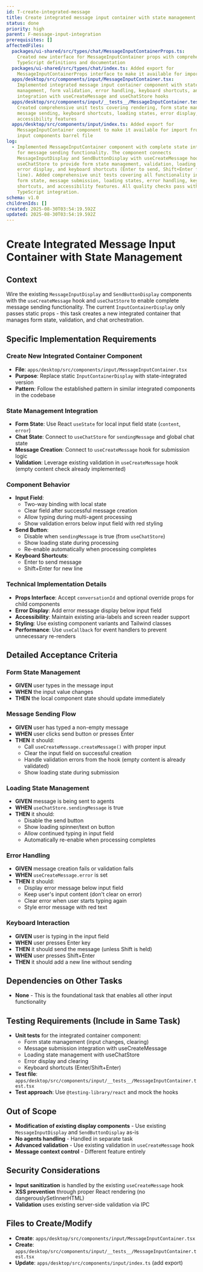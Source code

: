 ```yaml
---
id: T-create-integrated-message
title: Create integrated message input container with state management
status: done
priority: high
parent: F-message-input-integration
prerequisites: []
affectedFiles:
  packages/ui-shared/src/types/chat/MessageInputContainerProps.ts:
    Created new interface for MessageInputContainer props with comprehensive
    TypeScript definitions and documentation
  packages/ui-shared/src/types/chat/index.ts: Added export for
    MessageInputContainerProps interface to make it available for import
  apps/desktop/src/components/input/MessageInputContainer.tsx:
    Implemented integrated message input container component with state
    management, form validation, error handling, keyboard shortcuts, and proper
    integration with useCreateMessage and useChatStore hooks
  apps/desktop/src/components/input/__tests__/MessageInputContainer.test.tsx:
    Created comprehensive unit tests covering rendering, form state management,
    message sending, keyboard shortcuts, loading states, error display, and
    accessibility features
  apps/desktop/src/components/input/index.ts: Added export for
    MessageInputContainer component to make it available for import from the
    input components barrel file
log:
  - Implemented MessageInputContainer component with complete state integration
    for message sending functionality. The component connects
    MessageInputDisplay and SendButtonDisplay with useCreateMessage hook and
    useChatStore to provide form state management, validation, loading states,
    error display, and keyboard shortcuts (Enter to send, Shift+Enter for new
    line). Added comprehensive unit tests covering all functionality including
    form state, message submission, loading states, error handling, keyboard
    shortcuts, and accessibility features. All quality checks pass with proper
    TypeScript integration.
schema: v1.0
childrenIds: []
created: 2025-08-30T03:54:19.592Z
updated: 2025-08-30T03:54:19.592Z
---
```


# Create Integrated Message Input Container with State Management

## Context

Wire the existing `MessageInputDisplay` and `SendButtonDisplay` components with the `useCreateMessage` hook and `useChatStore` to enable complete message sending functionality. The current `InputContainerDisplay` only passes static props - this task creates a new integrated container that manages form state, validation, and chat orchestration.

## Specific Implementation Requirements

### Create New Integrated Container Component

- **File**: `apps/desktop/src/components/input/MessageInputContainer.tsx`
- **Purpose**: Replace static `InputContainerDisplay` with state-integrated version
- **Pattern**: Follow the established pattern in similar integrated components in the codebase

### State Management Integration

- **Form State**: Use React `useState` for local input field state (`content`, `error`)
- **Chat State**: Connect to `useChatStore` for `sendingMessage` and global chat state
- **Message Creation**: Connect to `useCreateMessage` hook for submission logic
- **Validation**: Leverage existing validation in `useCreateMessage` hook (empty content check already implemented)

### Component Behavior

- **Input Field**:
  - Two-way binding with local state
  - Clear field after successful message creation
  - Allow typing during multi-agent processing
  - Show validation errors below input field with red styling
- **Send Button**:
  - Disable when `sendingMessage` is true (from `useChatStore`)
  - Show loading state during processing
  - Re-enable automatically when processing completes
- **Keyboard Shortcuts**:
  - Enter to send message
  - Shift+Enter for new line

### Technical Implementation Details

- **Props Interface**: Accept `conversationId` and optional override props for child components
- **Error Display**: Add error message display below input field
- **Accessibility**: Maintain existing aria-labels and screen reader support
- **Styling**: Use existing component variants and Tailwind classes
- **Performance**: Use `useCallback` for event handlers to prevent unnecessary re-renders

## Detailed Acceptance Criteria

### Form State Management

- **GIVEN** user types in the message input
- **WHEN** the input value changes
- **THEN** the local component state should update immediately

### Message Sending Flow

- **GIVEN** user has typed a non-empty message
- **WHEN** user clicks send button or presses Enter
- **THEN** it should:
  - Call `useCreateMessage.createMessage()` with proper input
  - Clear the input field on successful creation
  - Handle validation errors from the hook (empty content is already validated)
  - Show loading state during submission

### Loading State Management

- **GIVEN** message is being sent to agents
- **WHEN** `useChatStore.sendingMessage` is true
- **THEN** it should:
  - Disable the send button
  - Show loading spinner/text on button
  - Allow continued typing in input field
  - Automatically re-enable when processing completes

### Error Handling

- **GIVEN** message creation fails or validation fails
- **WHEN** `useCreateMessage.error` is set
- **THEN** it should:
  - Display error message below input field
  - Keep user's input content (don't clear on error)
  - Clear error when user starts typing again
  - Style error message with red text

### Keyboard Interaction

- **GIVEN** user is typing in the input field
- **WHEN** user presses Enter key
- **THEN** it should send the message (unless Shift is held)
- **WHEN** user presses Shift+Enter
- **THEN** it should add a new line without sending

## Dependencies on Other Tasks

- **None** - This is the foundational task that enables all other input functionality

## Testing Requirements (Include in Same Task)

- **Unit tests** for the integrated container component:
  - Form state management (input changes, clearing)
  - Message submission integration with useCreateMessage
  - Loading state management with useChatStore
  - Error display and clearing
  - Keyboard shortcuts (Enter/Shift+Enter)
- **Test file**: `apps/desktop/src/components/input/__tests__/MessageInputContainer.test.tsx`
- **Test approach**: Use `@testing-library/react` and mock the hooks

## Out of Scope

- **Modification of existing display components** - Use existing `MessageInputDisplay` and `SendButtonDisplay` as-is
- **No agents handling** - Handled in separate task
- **Advanced validation** - Use existing validation in `useCreateMessage` hook
- **Message context control** - Different feature entirely

## Security Considerations

- **Input sanitization** is handled by the existing `useCreateMessage` hook
- **XSS prevention** through proper React rendering (no dangerouslySetInnerHTML)
- **Validation** uses existing server-side validation via IPC

## Files to Create/Modify

- **Create**: `apps/desktop/src/components/input/MessageInputContainer.tsx`
- **Create**: `apps/desktop/src/components/input/__tests__/MessageInputContainer.test.tsx`
- **Update**: `apps/desktop/src/components/input/index.ts` (add export)

